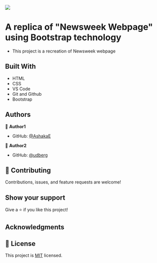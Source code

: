 ![](https://img.shields.io/badge/Microverse-blueviolet)

# A replica of "Newsweek Webpage" using Bootstrap technology




- This project is a recreation of Newsweek webpage

## Built With

- HTML
- CSS
- VS Code
- Git and Github
- Bootstrap


## Authors

👤 **Author1**

- GitHub: [@AshakaE](https://github.com/AshakaE)


👤 **Author2**

- GitHub: [@udberg](https://github.com/udberg)


## 🤝 Contributing

Contributions, issues, and feature requests are welcome!

## Show your support

Give a ⭐️ if you like this project!

## Acknowledgments


## 📝 License

This project is [MIT](https://opensource.org/licenses/MIT) licensed.
